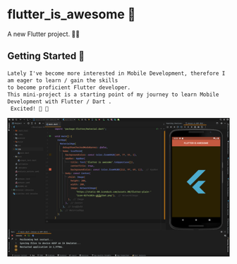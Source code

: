 # flutter_is_awesome 🙂

A new Flutter project. 👨‍💻

## Getting Started 🎯

    Lately I've become more interested in Mobile Development, therefore I am eager to learn / gain the skills
    to become proficient Flutter developer.
    This mini-project is a starting point of my journey to learn Mobile Development with Flutter / Dart .
     Excited! 🥹 📲

![Alt Text](./lib/01-flutter.png)
